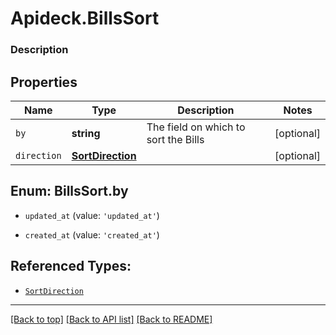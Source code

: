 # Apideck.BillsSort

### Description

## Properties
Name | Type | Description | Notes
------------ | ------------- | ------------- | -------------
`by` | **string** | The field on which to sort the Bills | [optional] 
`direction` | [**SortDirection**](SortDirection.md) |  | [optional] 





<a name="BillsSortBy"></a>
## Enum: BillsSort.by


* `updated_at` (value: `'updated_at'`)

* `created_at` (value: `'created_at'`)




## Referenced Types:

* [`SortDirection`](SortDirection.md)

---

[[Back to top]](#) [[Back to API list]](../../../../README.md#documentation-for-api-endpoints) [[Back to README]](../../../../README.md)


